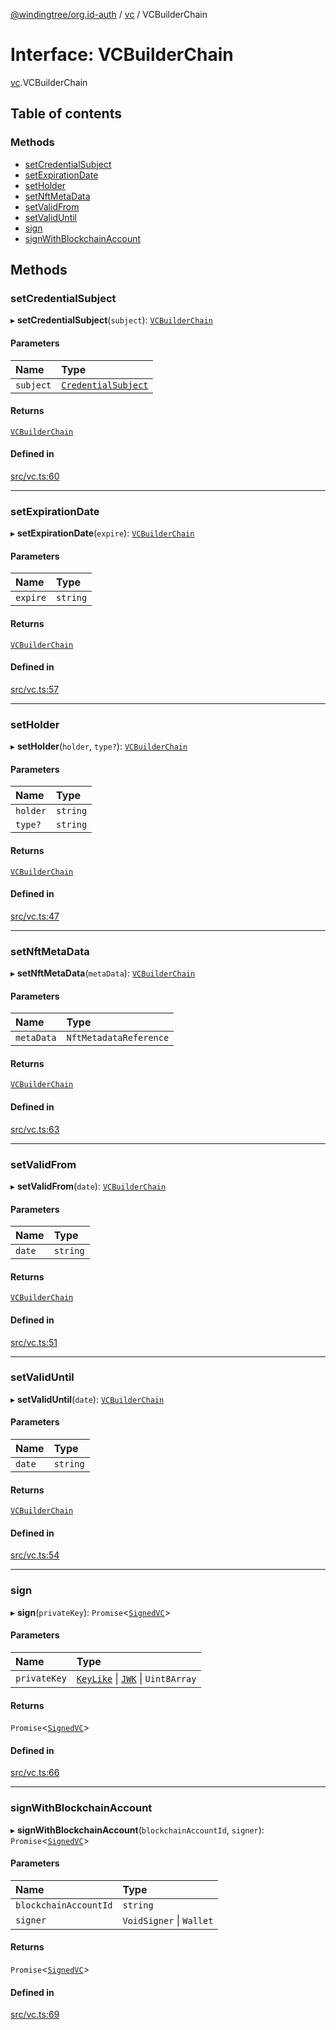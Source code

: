 [@windingtree/org.id-auth](../README.md) / [vc](../modules/vc.md) / VCBuilderChain

# Interface: VCBuilderChain

[vc](../modules/vc.md).VCBuilderChain

## Table of contents

### Methods

- [setCredentialSubject](vc.VCBuilderChain.md#setcredentialsubject)
- [setExpirationDate](vc.VCBuilderChain.md#setexpirationdate)
- [setHolder](vc.VCBuilderChain.md#setholder)
- [setNftMetaData](vc.VCBuilderChain.md#setnftmetadata)
- [setValidFrom](vc.VCBuilderChain.md#setvalidfrom)
- [setValidUntil](vc.VCBuilderChain.md#setvaliduntil)
- [sign](vc.VCBuilderChain.md#sign)
- [signWithBlockchainAccount](vc.VCBuilderChain.md#signwithblockchainaccount)

## Methods

### setCredentialSubject

▸ **setCredentialSubject**(`subject`): [`VCBuilderChain`](vc.VCBuilderChain.md)

#### Parameters

| Name | Type |
| :------ | :------ |
| `subject` | [`CredentialSubject`](vc.CredentialSubject.md) |

#### Returns

[`VCBuilderChain`](vc.VCBuilderChain.md)

#### Defined in

[src/vc.ts:60](https://github.com/windingtree/org.id-sdk/blob/6904194/packages/auth/src/vc.ts#L60)

___

### setExpirationDate

▸ **setExpirationDate**(`expire`): [`VCBuilderChain`](vc.VCBuilderChain.md)

#### Parameters

| Name | Type |
| :------ | :------ |
| `expire` | `string` |

#### Returns

[`VCBuilderChain`](vc.VCBuilderChain.md)

#### Defined in

[src/vc.ts:57](https://github.com/windingtree/org.id-sdk/blob/6904194/packages/auth/src/vc.ts#L57)

___

### setHolder

▸ **setHolder**(`holder`, `type?`): [`VCBuilderChain`](vc.VCBuilderChain.md)

#### Parameters

| Name | Type |
| :------ | :------ |
| `holder` | `string` |
| `type?` | `string` |

#### Returns

[`VCBuilderChain`](vc.VCBuilderChain.md)

#### Defined in

[src/vc.ts:47](https://github.com/windingtree/org.id-sdk/blob/6904194/packages/auth/src/vc.ts#L47)

___

### setNftMetaData

▸ **setNftMetaData**(`metaData`): [`VCBuilderChain`](vc.VCBuilderChain.md)

#### Parameters

| Name | Type |
| :------ | :------ |
| `metaData` | `NftMetadataReference` |

#### Returns

[`VCBuilderChain`](vc.VCBuilderChain.md)

#### Defined in

[src/vc.ts:63](https://github.com/windingtree/org.id-sdk/blob/6904194/packages/auth/src/vc.ts#L63)

___

### setValidFrom

▸ **setValidFrom**(`date`): [`VCBuilderChain`](vc.VCBuilderChain.md)

#### Parameters

| Name | Type |
| :------ | :------ |
| `date` | `string` |

#### Returns

[`VCBuilderChain`](vc.VCBuilderChain.md)

#### Defined in

[src/vc.ts:51](https://github.com/windingtree/org.id-sdk/blob/6904194/packages/auth/src/vc.ts#L51)

___

### setValidUntil

▸ **setValidUntil**(`date`): [`VCBuilderChain`](vc.VCBuilderChain.md)

#### Parameters

| Name | Type |
| :------ | :------ |
| `date` | `string` |

#### Returns

[`VCBuilderChain`](vc.VCBuilderChain.md)

#### Defined in

[src/vc.ts:54](https://github.com/windingtree/org.id-sdk/blob/6904194/packages/auth/src/vc.ts#L54)

___

### sign

▸ **sign**(`privateKey`): `Promise`<[`SignedVC`](vc.SignedVC.md)\>

#### Parameters

| Name | Type |
| :------ | :------ |
| `privateKey` | [`KeyLike`](../modules/keys.md#keylike) \| [`JWK`](keys.JWK.md) \| `Uint8Array` |

#### Returns

`Promise`<[`SignedVC`](vc.SignedVC.md)\>

#### Defined in

[src/vc.ts:66](https://github.com/windingtree/org.id-sdk/blob/6904194/packages/auth/src/vc.ts#L66)

___

### signWithBlockchainAccount

▸ **signWithBlockchainAccount**(`blockchainAccountId`, `signer`): `Promise`<[`SignedVC`](vc.SignedVC.md)\>

#### Parameters

| Name | Type |
| :------ | :------ |
| `blockchainAccountId` | `string` |
| `signer` | `VoidSigner` \| `Wallet` |

#### Returns

`Promise`<[`SignedVC`](vc.SignedVC.md)\>

#### Defined in

[src/vc.ts:69](https://github.com/windingtree/org.id-sdk/blob/6904194/packages/auth/src/vc.ts#L69)
